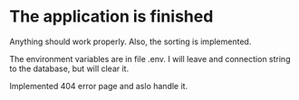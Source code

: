 # The application is finished

Anything should work properly.
Also, the sorting is implemented.

The environment variables are in file .env. I will leave and connection string to the database, but will clear it.

Implemented 404 error page and aslo handle it.